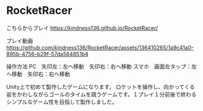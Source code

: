 # RocketRacer

こちらからプレイ
https://kindness136.github.io/RocketRacer/

プレイ動画
https://github.com/kindness136/RocketRacer/assets/136410265/1a9c41a0-895b-4756-b29f-57da564851b4

操作方法
PC　矢印左：左へ移動　矢印右：右へ移動
スマホ　画面左タップ：左へ移動　矢印右：右へ移動

Unity上で初めて製作したゲームになります。
ロケットを操作し、向かってくる岩をかわしながらゴールのタイムを競うゲームです。１プレイ１分前後で終わるシンプルなゲーム性を目指して製作しました。


